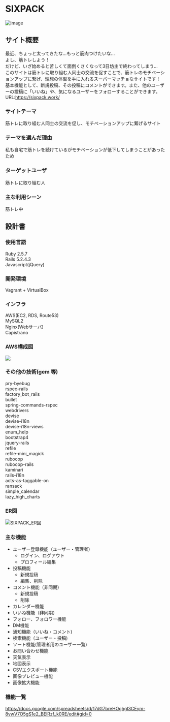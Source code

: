# SIXPACK
![image](https://user-images.githubusercontent.com/64945711/92579639-6891fb80-f2c8-11ea-90f9-749125f2acf6.png)

## サイト概要
最近、ちょっと太ってきたな...もっと筋肉つけたいな...<br>
よし、筋トレしよう！<br>
だけど、いざ始めると苦しくて面倒くさくなって3日坊主で終わってしまう...<br>
このサイトは筋トレに取り組む人同士の交流を促すことで、筋トレのモチベーションアップに繋げ、理想の体型を手に入れるスーパーマッチョなサイトです！<br>
基本機能として、新規投稿、その投稿にコメントができます。また、他のユーザーの投稿に「いいね」や、気になるユーザーをフォローすることができます。<br>
URL:https://sixpack.work/

### サイトテーマ
筋トレに取り組む人同士の交流を促し、モチベーションアップに繋げるサイト

### テーマを選んだ理由
私も自宅で筋トレを続けているがモチベーションが低下してしまうことがあったため

### ターゲットユーザ
筋トレに取り組む人

### 主な利用シーン
筋トレ中

## 設計書

### 使用言語
Ruby 2.5.7</br>
Rails 5.2.4.3</br>
Javascript(jQuery)</br>

### 開発環境
Vagrant + VirtualBox

### インフラ
AWS(EC2, RDS, Route53)<br>
MySQL2<br>
Nginx(Webサーバ)<br>
Capistrano

### AWS構成図
<img src="https://wals.s3-ap-northeast-1.amazonaws.com/uploads/wals2_content_img/455/architect_all.png">

### その他の技術(gem 等)
pry-byebug<br>
rspec-rails<br>
factory_bot_rails<br>
bullet<br>
spring-commands-rspec<br>
webdrivers<br>
devise<br>
devise-i18n<br>
devise-i18n-views<br>
enum_help<br>
bootstrap4<br>
jquery-rails<br>
refile<br>
refile-mini_magick<br>
rubocop<br>
rubocop-rails<br>
kaminari<br>
rails-i18n<br>
acts-as-taggable-on<br>
ransack<br>
simple_calendar<br>
lazy_high_charts<br>

### ER図
![SIXPACK_ER図](https://user-images.githubusercontent.com/64945711/96334397-76972100-10ab-11eb-8e20-62dd414c5dc5.png)

### 主な機能
- ユーザー登録機能（ユーザー・管理者）
	- ログイン、ログアウト
	- プロフィール編集
- 投稿機能
	- 新規投稿
	- 編集、削除
- コメント機能（非同期）
	- 新規投稿
	- 削除
- カレンダー機能
- いいね機能（非同期）
- フォロー、フォロワー機能
- DM機能
- 通知機能（いいね・コメント)
- 検索機能（ユーザー・投稿)
- ソート機能(管理者用のユーザー一覧)
- お問い合わせ機能
- 天気表示
- 地図表示
- CSVエクスポート機能
- 画像プレビュー機能
- 画像拡大機能

### 機能一覧
https://docs.google.com/spreadsheets/d/17dG7breHOghgI3CEym-8vwV7O5gS1e2_BElRzf_k0RE/edit#gid=0
